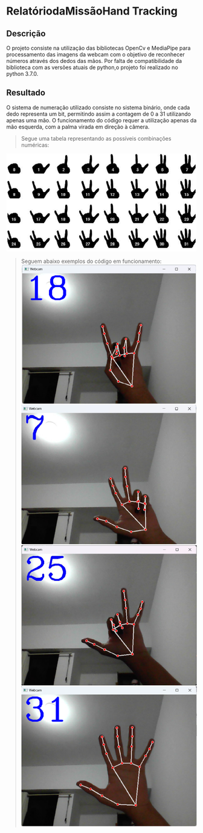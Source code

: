 # RelatóriodaMissãoHand Tracking

## Descrição

O projeto consiste na utilização das bibliotecas OpenCv e MediaPipe para
processamento das imagens da webcam com o objetivo de reconhecer números através
dos dedos das mãos.
Por falta de compatibilidade da biblioteca com as versões atuais de python,o projeto
foi realizado no python 3.7.0.

## Resultado

O sistema de numeração utilizado consiste no sistema binário, onde cada dedo
representa um bit, permitindo assim a contagem de 0 a 31 utilizando apenas uma mão. O
funcionamento do código requer a utilização apenas da mão esquerda, com a palma virada
em direção à câmera.

> Segue uma tabela representando as possíveis combinações numéricas:

![Tabela de possíveis combinações](./img/Captura%20de%20tela%202025-01-28%20122903.png)

> Seguem abaixo exemplos do código em funcionamento:
![Captura de tela com o número 18](./img/Captura%20de%20tela%202025-01-28%20122923.png "18")
![Captura de tela com o número 7](./img/Captura%20de%20tela%202025-01-28%20122932.png "7")
![Captura de tela com o número 25](./img/Captura%20de%20tela%202025-01-28%20122940.png "25")
![Captura de tela com o número 31](./img/Captura%20de%20tela%202025-01-28%20122950.png "31")